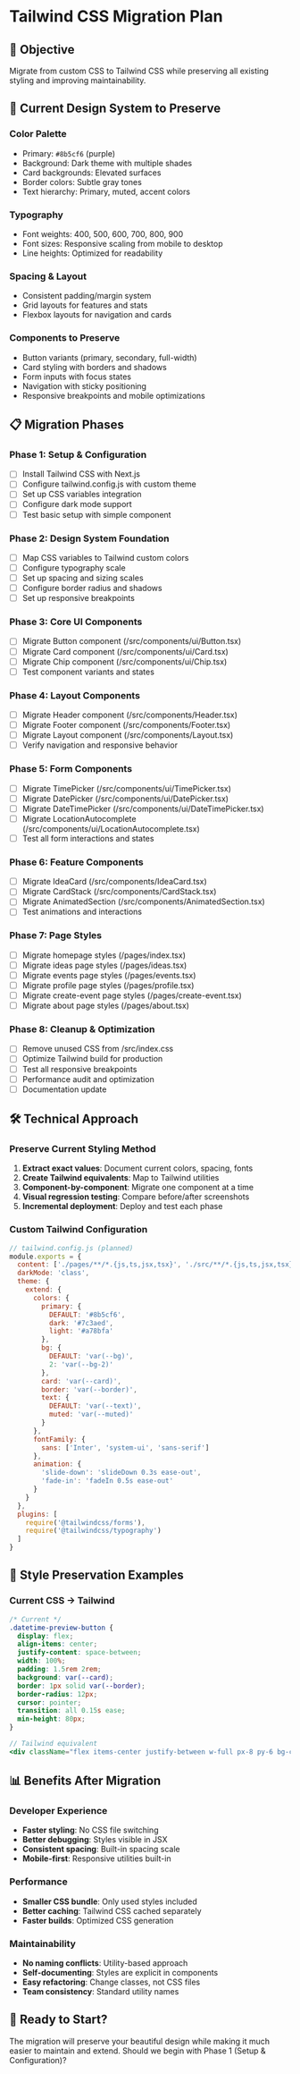 # Tailwind CSS Migration Plan

## 🎯 **Objective**
Migrate from custom CSS to Tailwind CSS while preserving all existing styling and improving maintainability.

## 🎨 **Current Design System to Preserve**

### **Color Palette**
- Primary: `#8b5cf6` (purple)
- Background: Dark theme with multiple shades
- Card backgrounds: Elevated surfaces
- Border colors: Subtle gray tones
- Text hierarchy: Primary, muted, accent colors

### **Typography**
- Font weights: 400, 500, 600, 700, 800, 900
- Font sizes: Responsive scaling from mobile to desktop
- Line heights: Optimized for readability

### **Spacing & Layout**
- Consistent padding/margin system
- Grid layouts for features and stats
- Flexbox layouts for navigation and cards

### **Components to Preserve**
- Button variants (primary, secondary, full-width)
- Card styling with borders and shadows
- Form inputs with focus states
- Navigation with sticky positioning
- Responsive breakpoints and mobile optimizations

## 📋 **Migration Phases**

### **Phase 1: Setup & Configuration**
- [ ] Install Tailwind CSS with Next.js
- [ ] Configure tailwind.config.js with custom theme
- [ ] Set up CSS variables integration
- [ ] Configure dark mode support
- [ ] Test basic setup with simple component

### **Phase 2: Design System Foundation**
- [ ] Map CSS variables to Tailwind custom colors
- [ ] Configure typography scale
- [ ] Set up spacing and sizing scales
- [ ] Configure border radius and shadows
- [ ] Set up responsive breakpoints

### **Phase 3: Core UI Components**
- [ ] Migrate Button component (/src/components/ui/Button.tsx)
- [ ] Migrate Card component (/src/components/ui/Card.tsx)
- [ ] Migrate Chip component (/src/components/ui/Chip.tsx)
- [ ] Test component variants and states

### **Phase 4: Layout Components**
- [ ] Migrate Header component (/src/components/Header.tsx)
- [ ] Migrate Footer component (/src/components/Footer.tsx)
- [ ] Migrate Layout component (/src/components/Layout.tsx)
- [ ] Verify navigation and responsive behavior

### **Phase 5: Form Components**
- [ ] Migrate TimePicker (/src/components/ui/TimePicker.tsx)
- [ ] Migrate DatePicker (/src/components/ui/DatePicker.tsx)
- [ ] Migrate DateTimePicker (/src/components/ui/DateTimePicker.tsx)
- [ ] Migrate LocationAutocomplete (/src/components/ui/LocationAutocomplete.tsx)
- [ ] Test all form interactions and states

### **Phase 6: Feature Components**
- [ ] Migrate IdeaCard (/src/components/IdeaCard.tsx)
- [ ] Migrate CardStack (/src/components/CardStack.tsx)
- [ ] Migrate AnimatedSection (/src/components/AnimatedSection.tsx)
- [ ] Test animations and interactions

### **Phase 7: Page Styles**
- [ ] Migrate homepage styles (/pages/index.tsx)
- [ ] Migrate ideas page styles (/pages/ideas.tsx)
- [ ] Migrate events page styles (/pages/events.tsx)
- [ ] Migrate profile page styles (/pages/profile.tsx)
- [ ] Migrate create-event page styles (/pages/create-event.tsx)
- [ ] Migrate about page styles (/pages/about.tsx)

### **Phase 8: Cleanup & Optimization**
- [ ] Remove unused CSS from /src/index.css
- [ ] Optimize Tailwind build for production
- [ ] Test all responsive breakpoints
- [ ] Performance audit and optimization
- [ ] Documentation update

## 🛠️ **Technical Approach**

### **Preserve Current Styling Method**
1. **Extract exact values**: Document current colors, spacing, fonts
2. **Create Tailwind equivalents**: Map to Tailwind utilities
3. **Component-by-component**: Migrate one component at a time
4. **Visual regression testing**: Compare before/after screenshots
5. **Incremental deployment**: Deploy and test each phase

### **Custom Tailwind Configuration**
```js
// tailwind.config.js (planned)
module.exports = {
  content: ['./pages/**/*.{js,ts,jsx,tsx}', './src/**/*.{js,ts,jsx,tsx}'],
  darkMode: 'class',
  theme: {
    extend: {
      colors: {
        primary: {
          DEFAULT: '#8b5cf6',
          dark: '#7c3aed',
          light: '#a78bfa'
        },
        bg: {
          DEFAULT: 'var(--bg)',
          2: 'var(--bg-2)'
        },
        card: 'var(--card)',
        border: 'var(--border)',
        text: {
          DEFAULT: 'var(--text)',
          muted: 'var(--muted)'
        }
      },
      fontFamily: {
        sans: ['Inter', 'system-ui', 'sans-serif']
      },
      animation: {
        'slide-down': 'slideDown 0.3s ease-out',
        'fade-in': 'fadeIn 0.5s ease-out'
      }
    }
  },
  plugins: [
    require('@tailwindcss/forms'),
    require('@tailwindcss/typography')
  ]
}
```

## 🎨 **Style Preservation Examples**

### **Current CSS → Tailwind**
```css
/* Current */
.datetime-preview-button {
  display: flex;
  align-items: center;
  justify-content: space-between;
  width: 100%;
  padding: 1.5rem 2rem;
  background: var(--card);
  border: 1px solid var(--border);
  border-radius: 12px;
  cursor: pointer;
  transition: all 0.15s ease;
  min-height: 80px;
}
```

```jsx
// Tailwind equivalent
<div className="flex items-center justify-between w-full px-8 py-6 bg-card border border-border rounded-xl cursor-pointer transition-all duration-150 min-h-[80px] hover:border-primary hover:shadow-lg">
```

## 📊 **Benefits After Migration**

### **Developer Experience**
- **Faster styling**: No CSS file switching
- **Better debugging**: Styles visible in JSX
- **Consistent spacing**: Built-in spacing scale
- **Mobile-first**: Responsive utilities built-in

### **Performance**
- **Smaller CSS bundle**: Only used styles included
- **Better caching**: Tailwind CSS cached separately
- **Faster builds**: Optimized CSS generation

### **Maintainability**
- **No naming conflicts**: Utility-based approach
- **Self-documenting**: Styles are explicit in components
- **Easy refactoring**: Change classes, not CSS files
- **Team consistency**: Standard utility names

## 🚀 **Ready to Start?**

The migration will preserve your beautiful design while making it much easier to maintain and extend. Should we begin with Phase 1 (Setup & Configuration)?
